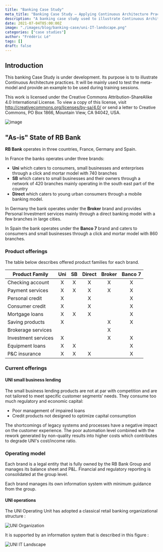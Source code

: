 ```yaml
---
title: "Banking Case Study"
meta_title: "Banking Case Study – Applying Continuous Architecture Practices"
description: "A banking case study used to illustrate Continuous Architecture practices by analyzing the IT systems of multiple brands within a European financial group."
date: 2021-07-04T05:00:00Z
image: "./images/blog/banking-case/uni-IT-landscape.png"
categories: ["case studies"]
author: "Frédéric Lé"
tags: []
draft: false
---
```


## Introduction

This banking Case Study is under development. Its purpose is to to illustrate Continuous Architecture practices. It will be mainly used to test the meta-model and provide an example to be used during training sessions.

This work is licensed under the Creative Commons Attribution-ShareAlike 4.0 International License. 
To view a copy of this license, visit http://creativecommons.org/licenses/by-sa/4.0/ 
or send a letter to Creative Commons, PO Box 1866, Mountain View, CA 94042, USA.

![image](./images/blog/by-sa.png)

## "As-is" State of RB Bank

**RB Bank** operates in three countries, France, Germany and Spain.

In France the banks operates under three brands:

* **Uni** which caters to consumers, small businesses and enterprises through a click and mortar model with 740 branches
* **SB** which caters to small businesses and their owners through a network of 420 branches mainly operating in the south east part of the country
* **Direct** which caters to young urban consumers through a mobile banking model.

In Germany the bank operates under the **Broker** brand and provides Personal Investment services mainly through a direct banking model with a few branches in large cities.

In Spain the bank operates under the **Banco 7** brand and caters to consumers and small businesses through a click and mortar model with 860 branches.

### Product offerings

The table below describes offered product families for each brand.

| **Product Family**     | **Uni** | **SB** | **Direct** | **Broker** | **Banco 7** |
|------------------------|:-------:|:------:|:----------:|:----------:|:-----------:|
| Checking account       |   X     |   X    |     X      |     X      |      X      |
| Payment services       |   X     |   X    |     X      |     X      |      X      |
| Personal credit        |   X     |        |     X      |            |      X      |
| Consumer credit        |   X     |        |     X      |            |      X      |
| Mortgage loans         |   X     |   X    |     X      |            |      X      |
| Saving products        |   X     |        |            |     X      |      X      |
| Brokerage services     |         |        |            |     X      |             |
| Investment services    |   X     |        |            |     X      |      X      |
| Equipment loans        |   X     |   X    |            |            |      X      |
| P&C insurance          |   X     |   X    |     X      |            |      X      |

### Current offerings

#### UNI small business lending

The small business lending products are not at par with competition and are not tailored to meet specific customer segments’ needs.
They consume too much regulatory and economic capital:

* Poor management of impaired loans
* Credit products not designed to optimize capital consumption

The shortcomings of legacy systems and processes have a negative impact on the customer experience. The poor automation level combined with the rework generated by non-quality results into higher costs which contributes to degrade UNI's cost/income ratio.

### Operating model

Each brand is a legal entity that is fully owned by the RB Bank Group and manages its balance sheet and P&L. Financial and regulatory reporting is consolidated at the group level.

Each brand manages its own information system with minimum guidance from the group.

#### UNI operations

The UNI Operating Unit has adopted a classical retail banking organizational structure :

![UNI Organization](./images/blog/banking-case/uni-org-chart.png)

It is supported by an information system that is described in this figure :

![UNI IT Landscape](./images/blog/banking-case/uni-IT-landscape.png)
